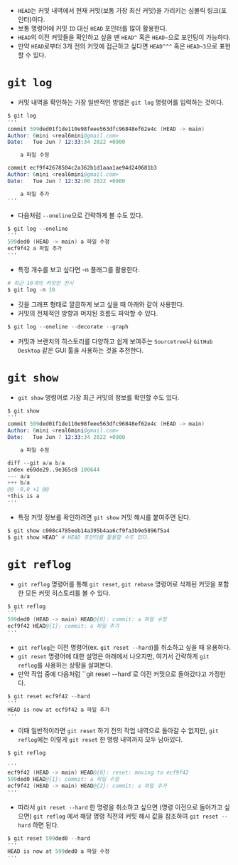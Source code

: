 - `HEAD`는 커밋 내역에서 현재 커밋(보통 가장 최신 커밋)을 가리키는 심볼릭 링크(포인터)이다.
- 보통 명령어에 커밋 `ID` 대신 `HEAD` 포인터를 많이 활용한다.
- `HEAD`의 이전 커밋들을 확인하고 싶을 땐 `HEAD^` 혹은 `HEAD~`으로 포인팅이 가능하다.
- 만약 `HEAD`로부터 3개 전의 커밋에 접근하고 싶다면 `HEAD^^^` 혹은 `HEAD~3`으로 표현할 수 있다.

# `git log`
- 커밋 내역을 확인하는 가장 일반적인 방법은 `git log` 명령어를 입력하는 것이다.

```s
$ git log
'''
commit 599ded01f1de110e98feee563dfc96848ef62e4c (HEAD -> main)
Author: 6mini <real6mini@gmail.com>
Date:   Tue Jun 7 12:33:34 2022 +0900

    a 파일 수정

commit ecf9f42678504c2a362b1d1aaa1ae94d240681b3
Author: 6mini <real6mini@gmail.com>
Date:   Tue Jun 7 12:32:00 2022 +0900

    a 파일 추가
'''
```

- 다음처럼 `--oneline`으로 간략하게 볼 수도 있다.

```s
$ git log --oneline
'''
599ded0 (HEAD -> main) a 파일 수정
ecf9f42 a 파일 추가
'''
```

- 특정 개수를 보고 싶다면 -n 플래그를 활용한다.

```s
# 최근 10개의 커밋만 전시
$ git log -n 10
```

- 깃을 그래프 형태로 깔끔하게 보고 싶을 때 아래와 같이 사용한다.
- 커밋의 전체적인 방향과 머지된 흐름도 파악할 수 있다.

```s
$ git log --oneline --decorate --graph
```

- 커밋과 브랜치의 히스토리를 다양하고 쉽게 보여주는 `Sourcetree`나 `GitHub Desktop` 같은 GUI 툴을 사용하는 것을 추천한다.

# `git show`
- `git show` 명령어로 가장 최근 커밋의 정보를 확인할 수도 있다.

```s
$ git show
'''
commit 599ded01f1de110e98feee563dfc96848ef62e4c (HEAD -> main)
Author: 6mini <real6mini@gmail.com>
Date:   Tue Jun 7 12:33:34 2022 +0900

    a 파일 수정

diff --git a/a b/a
index e69de29..9e365c8 100644
--- a/a
+++ b/a
@@ -0,0 +1 @@
+this is a
'''
```

- 특정 커밋 정보를 확인하려면 `git show` 커밋 해시를 붙여주면 된다.

```s
$ git show c008c4785eeb14a395b4aa6cf9fa3b9e5896f5a4
$ git show HEAD^ # HEAD 포인터를 활용할 수도 있다.
```

# `git reflog`
- `git reflog` 명령어를 통해 `git reset`, `git rebase` 명령어로 삭제된 커밋을 포함한 모든 커밋 히스토리를 볼 수 있다.

```s
$ git reflog
'''
599ded0 (HEAD -> main) HEAD@{0}: commit: a 파일 수정
ecf9f42 HEAD@{1}: commit: a 파일 추가
'''
```

- `git reflog`는 이전 명령어(ex. `git reset --hard`)를 취소하고 싶을 때 유용하다.
- `git reset` 명령어에 대한 설명은 아래에서 나오지만, 여기서 간략하게 `git reflog`를 사용하는 상황을 살펴본다.
- 만약 작업 중에 다음처럼 ``git reset --hard`로 이전 커밋으로 돌아갔다고 가정한다.

```s
$ git reset ecf9f42 --hard
'''
HEAD is now at ecf9f42 a 파일 추가
'''
```

- 이때 일반적이라면 `git reset` 하기 전의 작업 내역으로 돌아갈 수 없지만, `git reflog`에는 이렇게 `git reset` 한 명령 내역까지 모두 남아있다.

```s
$ git reflog

'''
ecf9f42 (HEAD -> main) HEAD@{0}: reset: moving to ecf9f42
599ded0 HEAD@{1}: commit: a 파일 수정
ecf9f42 (HEAD -> main) HEAD@{2}: commit: a 파일 추가
'''
```

- 따라서 `git reset --hard` 한 명령을 취소하고 싶으면 (명령 이전으로 돌아가고 싶으면) `git reflog` 에서 해당 명령 직전의 커밋 해시 값을 참조하여 `git reset --hard` 하면 된다.

```s
$ git reset 599ded0 --hard
'''
HEAD is now at 599ded0 a 파일 수정
'''
```